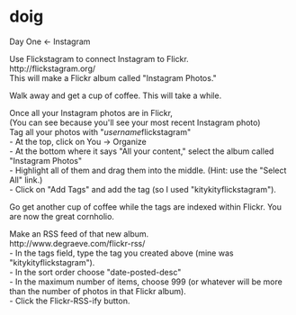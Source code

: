 doig
====

Day One &lt;- Instagram

<p>Use Flickstagram to connect Instagram to Flickr.
<br>http://flickstagram.org/
<br>This will make a Flickr album called "Instagram Photos."

<p>Walk away and get a cup of coffee. This will take a while.

<p>Once all your Instagram photos are in Flickr,
<br>(You can see because you'll see your most recent Instagram photo)
<br>Tag all your photos with "<i>username</i>flickstagram"
<br>- At the top, click on You -> Organize
<br>- At the bottom where it says "All your content," select the album called "Instagram Photos"
<br>- Highlight all of them and drag them into the middle. (Hint: use the "Select All" link.)
<br>- Click on "Add Tags" and add the tag (so I used "kitykityflickstagram").

<p>Go get another cup of coffee while the tags are indexed within Flickr. You are now the great cornholio.

<p>Make an RSS feed of that new album.
<br>http://www.degraeve.com/flickr-rss/
<br>- In the tags field, type the tag you created above (mine was "kitykityflickstagram").
<br>- In the sort order choose "date-posted-desc"
<br>- In the maximum number of items, choose 999 (or whatever will be more than the number of photos in that Flickr album).
<br>- Click the Flickr-RSS-ify button.
